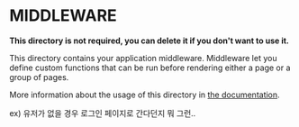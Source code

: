 # MIDDLEWARE

**This directory is not required, you can delete it if you don't want to use it.**

This directory contains your application middleware.
Middleware let you define custom functions that can be run before rendering either a page or a group of pages.

More information about the usage of this directory in [the documentation](https://nuxtjs.org/guide/routing#middleware).


ex) 유저가 없을 경우 로그인 페이지로 간다던지 뭐 그런..
